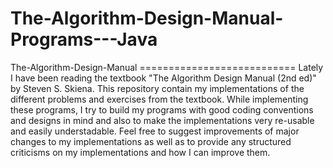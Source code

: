 The-Algorithm-Design-Manual-Programs---Java
===========================================

The-Algorithm-Design-Manual ===========================  Lately I have been reading the textbook "The Algorithm Design Manual (2nd ed)" by Steven S. Skiena. This repository contain my implementations of the different problems and exercises from the textbook.  While implementing these programs, I try to build my programs with good coding conventions and designs in mind and also to make the implementations very re-usable and easily understadable.   Feel free to suggest improvements of major changes to my implementations as well as to provide any structured criticisms on my implementations and how I can improve them. 
